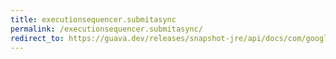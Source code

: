 ```yaml
---
title: executionsequencer.submitasync
permalink: /executionsequencer.submitasync/
redirect_to: https://guava.dev/releases/snapshot-jre/api/docs/com/google/common/util/concurrent/ExecutionSequencer.html#submitAsync-com.google.common.util.concurrent.AsyncCallable-java.util.concurrent.Executor-
---
```

